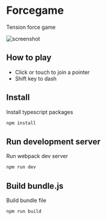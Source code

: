 # Forcegame
Tension force game

![screenshot](https://github.com/user-attachments/assets/6debb2db-2acc-4957-9260-66c05dea4db4)

## How to play
- Click or touch to join a pointer  
- Shift key to dash
## Install
Install typescript packages
```bash
npm install
```
## Run development server
Run webpack dev server
```bash
npm run dev
```
## Build bundle.js
Build bundle file
```bash
npm run build
```
